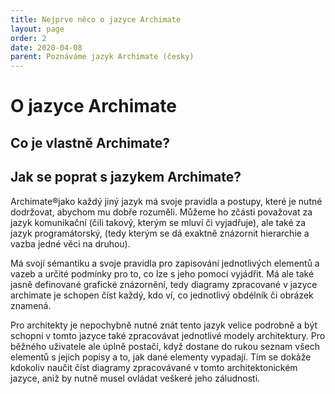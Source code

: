 ```yaml
---
title: Nejprve něco o jazyce Archimate
layout: page
order: 2
date: 2020-04-08
parent: Poznáváme jazyk Archimate (česky)
---
```


# O jazyce Archimate

## Co je vlastně Archimate?

## Jak se poprat s jazykem Archimate?


Archimate®jako každý jiný jazyk má svoje pravidla a postupy, které je nutné dodržovat, abychom mu dobře rozuměli. Můžeme ho zčásti považovat za jazyk komunikační (čili takový, kterým se mluví či vyjadřuje), ale také za jazyk programátorský, (tedy kterým se dá exaktně znázornit hierarchie a vazba jedné věci na druhou). 

Má svojí sémantiku a svoje pravidla pro zapisování jednotlivých elementů a vazeb a určité podmínky pro to, co lze s jeho pomocí vyjádřit. Má ale také jasně definované grafické znázornění, tedy diagramy zpracované v jazyce archimate je schopen číst každý, kdo ví, co jednotlivý obdélník či obrázek znamená.

Pro architekty je nepochybně nutné znát tento jazyk velice podrobně a být schopni v tomto jazyce také zpracovávat jednotlivé modely architektury. Pro běžného uživatele ale úplně postačí, když dostane do rukou seznam všech elementů s jejich popisy a to, jak dané elementy vypadají. Tím se dokáže kdokoliv naučit číst diagramy zpracovávané v tomto architektonickém jazyce, aniž by nutně musel ovládat veškeré jeho záludnosti.